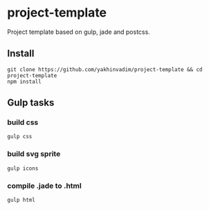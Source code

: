 # project-template
Project template based on gulp, jade and postcss.
## Install
```
git clone https://github.com/yakhinvadim/project-template && cd project-template
npm install
```
## Gulp tasks
### build css
```
gulp css
```
### build svg sprite
```
gulp icons
```
### compile .jade to .html
```
gulp html
```
